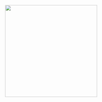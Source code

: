 <img src="[https://your-image-url.type](https://user-images.githubusercontent.com/37945416/213363437-25224cce-39d6-4bae-ad1d-39cfdbe1d980.jpg)" width="300" height="300">


